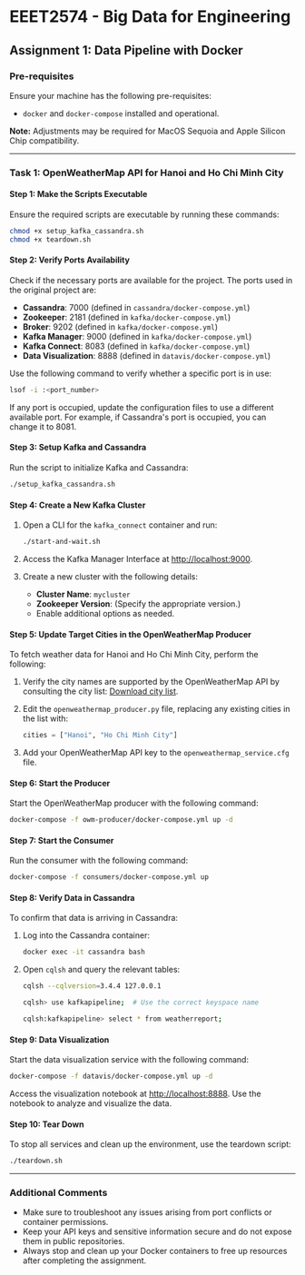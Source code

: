 # EEET2574 - Big Data for Engineering

## Assignment 1: Data Pipeline with Docker

### Pre-requisites
Ensure your machine has the following pre-requisites:
- `docker` and `docker-compose` installed and operational.

**Note:** Adjustments may be required for MacOS Sequoia and Apple Silicon Chip compatibility.

---

### Task 1: OpenWeatherMap API for Hanoi and Ho Chi Minh City

#### Step 1: Make the Scripts Executable
Ensure the required scripts are executable by running these commands:

```bash
chmod +x setup_kafka_cassandra.sh
chmod +x teardown.sh
```

#### Step 2: Verify Ports Availability
Check if the necessary ports are available for the project. The ports used in the original project are:

- **Cassandra**: 7000 (defined in `cassandra/docker-compose.yml`)
- **Zookeeper**: 2181 (defined in `kafka/docker-compose.yml`)
- **Broker**: 9202 (defined in `kafka/docker-compose.yml`)
- **Kafka Manager**: 9000 (defined in `kafka/docker-compose.yml`)
- **Kafka Connect**: 8083 (defined in `kafka/docker-compose.yml`)
- **Data Visualization**: 8888 (defined in `datavis/docker-compose.yml`)

Use the following command to verify whether a specific port is in use:

```bash
lsof -i :<port_number>
```

If any port is occupied, update the configuration files to use a different available port. For example, if Cassandra's port is occupied, you can change it to 8081.

#### Step 3: Setup Kafka and Cassandra
Run the script to initialize Kafka and Cassandra:

```bash
./setup_kafka_cassandra.sh
```

#### Step 4: Create a New Kafka Cluster
1. Open a CLI for the `kafka_connect` container and run:

   ```bash
   ./start-and-wait.sh
   ```

2. Access the Kafka Manager Interface at [http://localhost:9000](http://localhost:9000).
3. Create a new cluster with the following details:
   - **Cluster Name**: `mycluster`
   - **Zookeeper Version**: (Specify the appropriate version.)
   - Enable additional options as needed.

#### Step 5: Update Target Cities in the OpenWeatherMap Producer
To fetch weather data for Hanoi and Ho Chi Minh City, perform the following:

1. Verify the city names are supported by the OpenWeatherMap API by consulting the city list: [Download city list](https://openweathermap.org/storage/app/media/cities_list.xlsx).
2. Edit the `openweathermap_producer.py` file, replacing any existing cities in the list with:

   ```python
   cities = ["Hanoi", "Ho Chi Minh City"]
   ```

3. Add your OpenWeatherMap API key to the `openweathermap_service.cfg` file.

#### Step 6: Start the Producer
Start the OpenWeatherMap producer with the following command:

```bash
docker-compose -f owm-producer/docker-compose.yml up -d
```

#### Step 7: Start the Consumer
Run the consumer with the following command:

```bash
docker-compose -f consumers/docker-compose.yml up
```

#### Step 8: Verify Data in Cassandra
To confirm that data is arriving in Cassandra:

1. Log into the Cassandra container:

   ```bash
   docker exec -it cassandra bash
   ```

2. Open `cqlsh` and query the relevant tables:

   ```bash
   cqlsh --cqlversion=3.4.4 127.0.0.1
   
   cqlsh> use kafkapipeline;  # Use the correct keyspace name
   
   cqlsh:kafkapipeline> select * from weatherreport;
   ```

#### Step 9: Data Visualization
Start the data visualization service with the following command:

```bash
docker-compose -f datavis/docker-compose.yml up -d
```

Access the visualization notebook at [http://localhost:8888](http://localhost:8888). Use the notebook to analyze and visualize the data.

#### Step 10: Tear Down
To stop all services and clean up the environment, use the teardown script:

```bash
./teardown.sh
```

---

### Additional Comments
- Make sure to troubleshoot any issues arising from port conflicts or container permissions.
- Keep your API keys and sensitive information secure and do not expose them in public repositories.
- Always stop and clean up your Docker containers to free up resources after completing the assignment.
